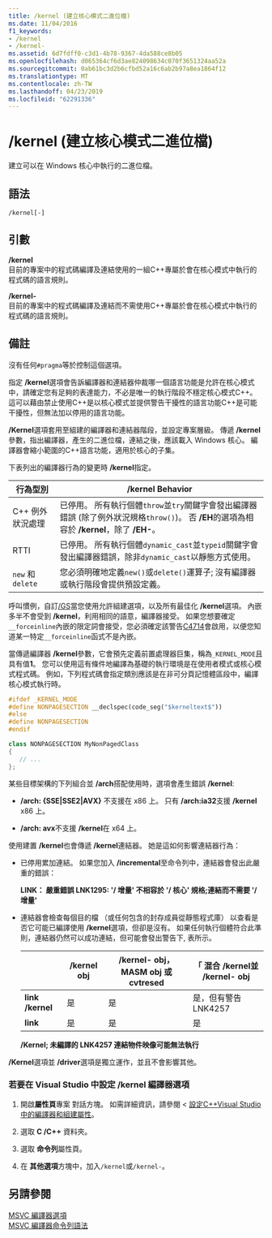 ```yaml
---
title: /kernel (建立核心模式二進位檔)
ms.date: 11/04/2016
f1_keywords:
- /kernel
- /kernel-
ms.assetid: 6d7fdff0-c3d1-4b78-9367-4da588ce8b05
ms.openlocfilehash: d065364cf6d3ae824098634c070f3651324aa52a
ms.sourcegitcommit: 0ab61bc3d2b6cfbd52a16c6ab2b97a8ea1864f12
ms.translationtype: MT
ms.contentlocale: zh-TW
ms.lasthandoff: 04/23/2019
ms.locfileid: "62291336"
---
```

# <a name="kernel-create-kernel-mode-binary"></a>/kernel (建立核心模式二進位檔)

建立可以在 Windows 核心中執行的二進位檔。

## <a name="syntax"></a>語法

```
/kernel[-]
```

## <a name="arguments"></a>引數

**/kernel**<br/>
目前的專案中的程式碼編譯及連結使用的一組C++專屬於會在核心模式中執行的程式碼的語言規則。

**/kernel-**<br/>
目前的專案中的程式碼編譯及連結而不需使用C++專屬於會在核心模式中執行的程式碼的語言規則。

## <a name="remarks"></a>備註

沒有任何`#pragma`等於控制這個選項。

指定 **/kernel**選項會告訴編譯器和連結器仲裁哪一個語言功能是允許在核心模式中，請確定您有足夠的表達能力，不必是唯一的執行階段不穩定核心模式C++。 這可以藉由禁止使用C++是以核心模式並提供警告干擾性的語言功能C++是可能干擾性，但無法加以停用的語言功能。

**/Kernel**選項套用至組建的編譯器和連結器階段，並設定專案層級。 傳遞 **/kernel**參數，指出編譯器，產生的二進位檔，連結之後，應該載入 Windows 核心。 編譯器會縮小範圍的C++語言功能，適用於核心的子集。

下表列出的編譯器行為的變更時 **/kernel**指定。

|行為型別|**/kernel** Behavior|
|-------------------|---------------------------|
|C++ 例外狀況處理|已停用。 所有執行個體`throw`並`try`關鍵字會發出編譯器錯誤 (除了例外狀況規格`throw()`)。 否 **/EH**的選項為相容於 **/kernel**，除了 **/EH-**。|
|RTTI|已停用。 所有執行個體`dynamic_cast`並`typeid`關鍵字會發出編譯器錯誤，除非`dynamic_cast`以靜態方式使用。|
|`new` 和 `delete`|您必須明確地定義`new()`或`delete()`運算子; 沒有編譯器或執行階段會提供預設定義。|

呼叫慣例，自訂[/GS](gs-buffer-security-check.md)當您使用允許組建選項，以及所有最佳化 **/kernel**選項。 內嵌多半不會受到 **/kernel**，利用相同的語意，編譯器接受。 如果您想要確定`__forceinline`內嵌的限定詞會接受，您必須確定該警告[C4714](../../error-messages/compiler-warnings/compiler-warning-level-4-c4714.md)會啟用，以便您知道某一特定`__forceinline`函式不是內嵌。

當傳遞編譯器 **/kernel**參數，它會預先定義前置處理器巨集，稱為`_KERNEL_MODE`且具有值**1**。 您可以使用這有條件地編譯為基礎的執行環境是在使用者模式或核心模式程式碼。 例如，下列程式碼會指定類別應該是在非可分頁記憶體區段中，編譯核心模式執行時。

```cpp
#ifdef _KERNEL_MODE
#define NONPAGESECTION __declspec(code_seg("$kerneltext$"))
#else
#define NONPAGESECTION
#endif

class NONPAGESECTION MyNonPagedClass
{
   // ...
};
```

某些目標架構的下列組合並 **/arch**搭配使用時，選項會產生錯誤 **/kernel**:

- **/arch: {SSE&#124;SSE2&#124;AVX}** 不支援在 x86 上。 只有 **/arch:ia32**支援 **/kernel** x86 上。

- **/arch: avx**不支援 **/kernel**在 x64 上。

使用建置 **/kernel**也會傳遞 **/kernel**連結器。 她是這如何影響連結器行為：

- 已停用累加連結。 如果您加入 **/incremental**至命令列中，連結器會發出此嚴重的錯誤：

   **LINK： 嚴重錯誤 LNK1295: '/ 增量' 不相容於 '/ 核心' 規格;連結而不需要 '/ 增量'**

- 連結器會檢查每個目的檔 （或任何包含的封存成員從靜態程式庫） 以查看是否它可能已編譯使用 **/kernel**選項，但卻是沒有。 如果任何執行個體符合此準則，連結器仍然可以成功連結，但可能會發出警告下, 表所示。

   ||**/kernel** obj|**/kernel-** obj，MASM obj 或 cvtresed|「 混合 **/kernel**並 **/kernel-** obj|
   |-|----------------------|-----------------------------------------------|-------------------------------------------------|
   |**link /kernel**|是|是|是，但有警告 LNK4257|
   |**link**|是|是|是|

   **/Kernel; 未編譯的 LNK4257 連結物件映像可能無法執行**

**/Kernel**選項並 **/driver**選項是獨立運作，並且不會影響其他。

### <a name="to-set-the-kernel-compiler-option-in-visual-studio"></a>若要在 Visual Studio 中設定 /kernel 編譯器選項

1. 開啟**屬性頁**專案 對話方塊。 如需詳細資訊，請參閱 <<c0> [ 設定C++Visual Studio 中的編譯器和組建屬性](../working-with-project-properties.md)。</c0>

1. 選取  **C /C++** 資料夾。

1. 選取 **命令列**屬性頁。

1. 在 **其他選項**方塊中，加入`/kernel`或`/kernel-`。

## <a name="see-also"></a>另請參閱

[MSVC 編譯器選項](compiler-options.md)<br/>
[MSVC 編譯器命令列語法](compiler-command-line-syntax.md)
